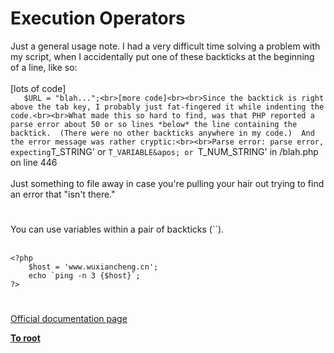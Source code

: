 # Execution Operators



Just a general usage note.  I had a very difficult time solving a problem with my script, when I accidentally put one of these backticks at the beginning of a line, like so:<br><br>[lots of code]<br>`    $URL = "blah...";<br>[more code]<br><br>Since the backtick is right above the tab key, I probably just fat-fingered it while indenting the code.<br><br>What made this so hard to find, was that PHP reported a parse error about 50 or so lines *below* the line containing the backtick.  (There were no other backticks anywhere in my code.)  And the error message was rather cryptic:<br><br>Parse error: parse error, expecting `T_STRING&apos; or `T_VARIABLE&apos; or `T_NUM_STRING&apos; in /blah.php on line 446<br><br>Just something to file away in case you&apos;re pulling your hair out trying to find an error that "isn&apos;t there."  

#

You can use variables within a pair of backticks (``).<br><br>

```
<?php
    $host = 'www.wuxiancheng.cn';
    echo `ping -n 3 {$host}`;
?>
```
  

#

[Official documentation page](https://www.php.net/manual/en/language.operators.execution.php)

**[To root](/README.md)**